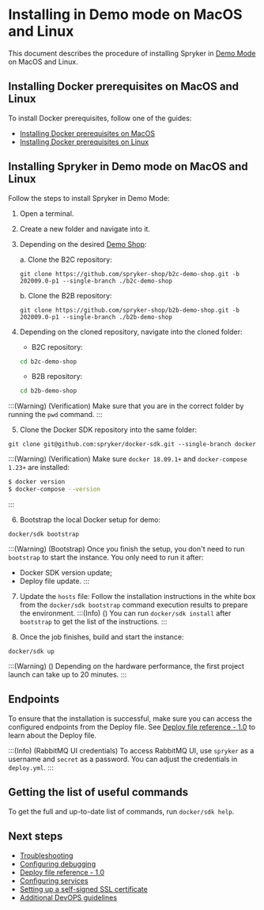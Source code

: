 # Installing in Demo mode on MacOS and Linux



This document describes the procedure of installing Spryker in [Demo Mode](01-choosing-an-installation-mode.md#demo-mode) on MacOS and Linux.

## Installing Docker prerequisites on MacOS and Linux

To install Docker prerequisites, follow one of the guides:

* [Installing Docker prerequisites on MacOS](../01-installation-prerequisites/01-installing-docker-prerequisites-on-macos.md)
* [Installing Docker prerequisites on Linux](../01-installation-prerequisites/01-installing-docker-prerequisites-on-linux.md)


## Installing Spryker in Demo mode on MacOS and Linux

Follow the steps to install Spryker in Demo Mode:

1. Open a terminal.
2. Create a new folder and navigate into it.
3. Depending on the desired [Demo Shop](https://documentation.spryker.com/docs/en/about-spryker#spryker-b2b-b2c-demo-shops):

    a. Clone the B2C repository:

    ```shell
    git clone https://github.com/spryker-shop/b2c-demo-shop.git -b 202009.0-p1 --single-branch ./b2c-demo-shop
    ```

    b. Clone the B2B repository:

    ```shell
    git clone https://github.com/spryker-shop/b2b-demo-shop.git -b 202009.0-p1 --single-branch ./b2b-demo-shop
    ```
4. Depending on the cloned repository, navigate into the cloned folder:
    * B2C repository:
    ```bash
    cd b2c-demo-shop
    ```
    * B2B repository:
    ```bash
    cd b2b-demo-shop
    ```
:::(Warning) (Verification)
Make sure that you are in the correct folder by running the `pwd` command.
:::

5. Clone the Docker SDK repository into the same folder:
```shell
git clone git@github.com:spryker/docker-sdk.git --single-branch docker
```
:::(Warning) (Verification)
Make sure `docker 18.09.1+` and `docker-compose 1.23+` are installed:

```bash
$ docker version
$ docker-compose --version
```
:::



6. Bootstrap the local Docker setup for demo:
```shell
docker/sdk bootstrap
```


:::(Warning) (Bootstrap)
Once you finish the setup, you don't need to run `bootstrap` to start the instance. You only need to run it after:
* Docker SDK version update;
* Deploy file update.
:::

7. Update the `hosts` file:
Follow the installation instructions in the white box from the `docker/sdk bootstrap` command execution results to prepare the environment.
:::(Info) ()
You can run `docker/sdk install` after `bootstrap` to get the list of the instructions.
:::

8. Once the job finishes, build and start the instance:

```shell
docker/sdk up
```

:::(Warning) ()
Depending on the hardware performance, the first project launch can take up to 20 minutes.
:::

## Endpoints

To ensure that the installation is successful, make sure you can access the configured endpoints from the Deploy file. See [Deploy file reference - 1.0](../../99-deploy.file.reference.v1.md) to learn about the Deploy file.

:::(Info) (RabbitMQ UI credentials)
To access RabbitMQ UI, use `spryker` as a username and `secret` as a password. You can adjust the credentials in `deploy.yml`.
:::


## Getting the list of useful commands

To get the full and up-to-date list of commands, run `docker/sdk help`.

## Next steps

* [Troubleshooting](../../09-troubleshooting.md)
* [Configuring debugging](../../02-development-usage/05-configuring-debugging.md)
* [Deploy file reference - 1.0](../../99-deploy.file.reference.v1.md)
* [Configuring services](../../06-configuring-services.md)
* [Setting up a self-signed SSL certificate](https://docs.spryker.com/docs/dg/dev/set-up-spryker-locally/configure-after-installing/set-up-a-self-signed-ssl-certificate.html)
* [Additional DevOPS guidelines](https://documentation.spryker.com/docs/additional-devops-guidelines)
